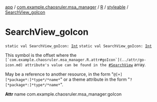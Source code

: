 [app](../../../index.md) / [com.example.chaosruler.msa_manager](../../index.md) / [R](../index.md) / [styleable](index.md) / [SearchView_goIcon](.)

# SearchView_goIcon

`static val SearchView_goIcon: `[`Int`](https://kotlinlang.org/api/latest/jvm/stdlib/kotlin/-int/index.html)
`static val SearchView_goIcon: `[`Int`](https://kotlinlang.org/api/latest/jvm/stdlib/kotlin/-int/index.html)

This symbol is the offset where the ``[`com.example.chaosruler.msa_manager.R.attr#goIcon`](../attr/go-icon.md) attribute's value can be found in the ``[`#SearchView`](-search-view.md) array.

May be a reference to another resource, in the form "`@[+][*package*:]*type*/*name*`" or a theme attribute in the form "`?[*package*:]*type*/*name*`".

**Attr**
name com.example.chaosruler.msa_manager:goIcon

